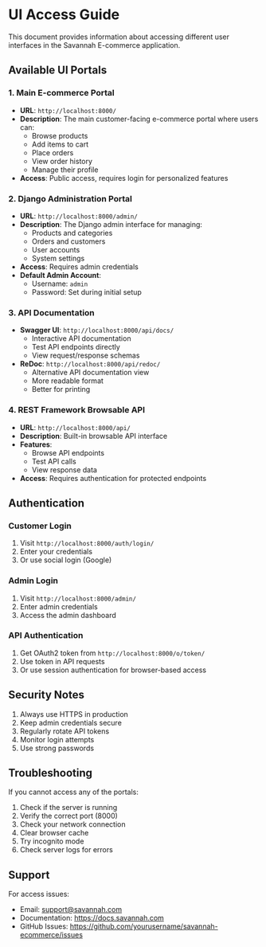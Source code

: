 # UI Access Guide

This document provides information about accessing different user interfaces in the Savannah E-commerce application.

## Available UI Portals

### 1. Main E-commerce Portal
- **URL**: `http://localhost:8000/`
- **Description**: The main customer-facing e-commerce portal where users can:
  - Browse products
  - Add items to cart
  - Place orders
  - View order history
  - Manage their profile
- **Access**: Public access, requires login for personalized features

### 2. Django Administration Portal
- **URL**: `http://localhost:8000/admin/`
- **Description**: The Django admin interface for managing:
  - Products and categories
  - Orders and customers
  - User accounts
  - System settings
- **Access**: Requires admin credentials
- **Default Admin Account**:
  - Username: `admin`
  - Password: Set during initial setup

### 3. API Documentation
- **Swagger UI**: `http://localhost:8000/api/docs/`
  - Interactive API documentation
  - Test API endpoints directly
  - View request/response schemas
- **ReDoc**: `http://localhost:8000/api/redoc/`
  - Alternative API documentation view
  - More readable format
  - Better for printing

### 4. REST Framework Browsable API
- **URL**: `http://localhost:8000/api/`
- **Description**: Built-in browsable API interface
- **Features**:
  - Browse API endpoints
  - Test API calls
  - View response data
- **Access**: Requires authentication for protected endpoints

## Authentication

### Customer Login
1. Visit `http://localhost:8000/auth/login/`
2. Enter your credentials
3. Or use social login (Google)

### Admin Login
1. Visit `http://localhost:8000/admin/`
2. Enter admin credentials
3. Access the admin dashboard

### API Authentication
1. Get OAuth2 token from `http://localhost:8000/o/token/`
2. Use token in API requests
3. Or use session authentication for browser-based access

## Security Notes

1. Always use HTTPS in production
2. Keep admin credentials secure
3. Regularly rotate API tokens
4. Monitor login attempts
5. Use strong passwords

## Troubleshooting

If you cannot access any of the portals:

1. Check if the server is running
2. Verify the correct port (8000)
3. Check your network connection
4. Clear browser cache
5. Try incognito mode
6. Check server logs for errors

## Support

For access issues:
- Email: support@savannah.com
- Documentation: https://docs.savannah.com
- GitHub Issues: https://github.com/yourusername/savannah-ecommerce/issues 